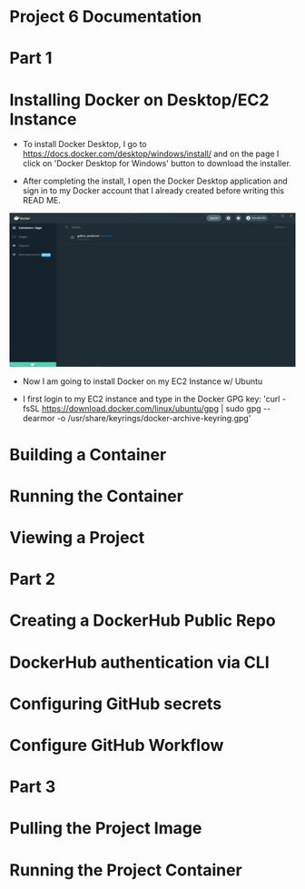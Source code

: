 # Project 6 Documentation

# Part 1

# Installing Docker on Desktop/EC2 Instance

- To install Docker Desktop, I go to https://docs.docker.com/desktop/windows/install/ and on the page I click on 'Docker Desktop for Windows' button to download the installer.

- After completing the install, I open the Docker Desktop application and sign in to my Docker account that I already created before writing this READ ME.

![Docker Desktop open](dockerdesktop.png)

- Now I am going to install Docker on my EC2 Instance w/ Ubuntu

- I first login to my EC2 instance and type in the Docker GPG key: 'curl -fsSL https://download.docker.com/linux/ubuntu/gpg | sudo gpg --dearmor -o /usr/share/keyrings/docker-archive-keyring.gpg'

# Building a Container

# Running the Container

# Viewing a Project

# Part 2

# Creating a DockerHub Public Repo

# DockerHub authentication via CLI

# Configuring GitHub secrets

# Configure GitHub Workflow

# Part 3

# Pulling the Project Image

# Running the Project Container
